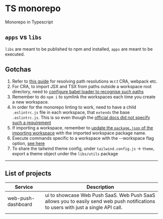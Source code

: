 # TS monorepo
Monorepo in Typescript

## `apps` vs `libs`
`libs` are meant to be published to npm and installed, `apps` are meant to be executed.

## Gotchas
1. Refer to [this guide](https://github.com/NiGhTTraX/ts-monorepo#integrations) for resolving path resolutions w.r.t CRA, webpack etc.
2. For CRA, to import JSX and TSX from paths outside a workspace root directory, need to [configure babel loader to recognise such paths](https://frontend-digest.com/using-create-react-app-in-a-monorepo-a4e6f25be7aa)
3. Remember to do `npm i` to symlink the workspaces each time you create a new workspace.
4. In order for the monorepo linting to work, need to have a child `.eslintrc.js` file in each workspace, that `extends` the base `.eslintrc.js`. This is so even though the [official docs did not specify such a requirement](https://typescript-eslint.io/docs/linting/monorepo)
5. If importing a workspace, remember to [update the `package.json` of the importing workspace](https://www.robinwieruch.de/javascript-monorepos/) with the imported workspace package name.
6. Execute commands specific to a workspace with the --workspace flag option, [see here](https://docs.npmjs.com/cli/v7/using-npm/workspaces#running-commands-in-the-context-of-workspaces)
7. To share the tailwind theme config, under `tailwind.config.js` -> `theme`, export a theme object under the `libs/utils` package

--- 

## List of projects
| Service            | Description                                                                                                                        |
|--------------------|------------------------------------------------------------------------------------------------------------------------------------|
| web-push-dashboard | ui to showcase Web Push SaaS. Web Push SaaS allows you to easily send web push notifications to users with just a single API call. |
|                    |                                                                                                                                    |